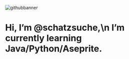 
![githubbanner](https://github.com/user-attachments/assets/ba32a211-aeaf-41a6-a78b-3df54aa2f738) <html> <h1> Hi, I’m @schatzsuche,\n I’m currently learning Java/Python/Aseprite. <h1/> </h1></html>
<!---
schatzsuche/schatzsuche is a ✨ special ✨ repository because its `README.md` (this file) appears on your GitHub profile.
You can click the Preview link to take a look at your changes.
--->
